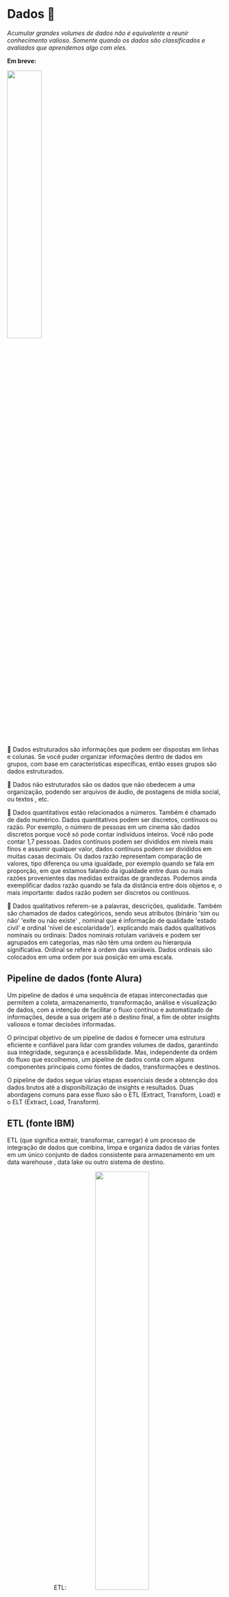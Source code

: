 # Dados 🎲

*Acumular grandes volumes de dados não é equivalente a reunir conhecimento valioso. Somente quando os dados são classificados e avaliados que aprendemos algo com eles.*

**Em breve:**

<a href="https://www.youtube.com/watch?v=8GSurpLUSoM" target="_blank">
<img src="imagens/dados.png" width="40%">
</a>


📌 Dados estruturados são informações que podem ser dispostas em linhas e colunas. Se você puder organizar informações dentro de dados em grupos, com base em características específicas, então esses grupos são dados estruturados.

📌 Dados não estruturados são os dados que não obedecem a uma organização, podendo ser arquivos de áudio, de postagens de mídia social, ou textos , etc.

📌 Dados quantitativos estão relacionados a números. Também é chamado de dado numérico. Dados quantitativos podem ser discretos, contínuos ou razão. Por exemplo, o número de pessoas em um cinema são dados discretos porque você só pode contar indivíduos inteiros. Você não pode contar 1,7 pessoas. Dados contínuos podem ser divididos em níveis mais finos e assumir qualquer valor, dados contínuos podem ser divididos em muitas casas decimais. Os dados razão representam comparação de valores, tipo diferença ou uma igualdade, por exemplo quando se fala em proporção, em que estamos falando da igualdade entre duas ou mais razões provenientes das medidas extraídas de grandezas.  Podemos ainda exemplificar dados razão quando se fala da distância entre dois objetos e, o mais importante: dados razão podem ser discretos ou contínuos. 

📌 Dados qualitativos referem-se a palavras, descrições, qualidade. Também são chamados de dados categóricos, sendo seus atributos (binário 'sim ou não' 'exite ou não existe' , nominal que é informação de qualidade 'estado civil' e  ordinal 'nível de escolaridade'). explicando mais dados qualitativos nominais ou ordinais: Dados nominais rotulam variáveis e podem ser agrupados em categorias, mas não têm uma ordem ou hierarquia significativa. Ordinal se refere à ordem das variáveis. Dados ordinais são colocados em uma ordem por sua posição em uma escala.

## Pipeline de dados (fonte Alura)

Um pipeline de dados é uma sequência de etapas interconectadas que permitem a coleta, armazenamento, transformação, análise e visualização de dados, com a intenção de facilitar o fluxo contínuo e automatizado de informações, desde a sua origem até o destino final, a fim de obter insights valiosos e tomar decisões informadas.

O principal objetivo de um pipeline de dados é fornecer uma estrutura eficiente e confiável para lidar com grandes volumes de dados, garantindo sua integridade, segurança e acessibilidade. Mas, independente da ordem do fluxo que escolhemos, um pipeline de dados conta com alguns componentes principais como fontes de dados, transformações e destinos.

O pipeline de dados segue várias etapas essenciais desde a obtenção dos dados brutos até a disponibilização de insights e resultados. Duas abordagens comuns para esse fluxo são o ETL (Extract, Transform, Load) e o ELT (Extract, Load, Transform).

## ETL (fonte IBM)

ETL (que significa extrair, transformar, carregar) é um processo de integração de dados que combina, limpa e organiza dados de várias fontes em um único conjunto de dados consistente para armazenamento em um data warehouse , data lake ou outro sistema de destino.

<center>
ETL:
<img src='imagens/ETL.png' width = 50% >
</center>

<center>
 ELT:
<img src='imagens/ELT.png' width = 50% >
</center>


## Data analytics e data science (fonte IBM)

📌 Analistas de dados coletam e examinam grandes conjuntos de dados para identificar tendências, previsões e visualizações de dados para contar uma história convincente por meio de insights acionáveis. Esses insights ajudam as empresas a tomar decisões informadas sobre as necessidades comerciais.

📌 Cientistas de dados  projetam e criam novos processos para modelagem de dados. Eles usam algoritmos, análises preditivas e análises estatísticas. Cientistas de dados têm habilidades técnicas para organizar dados não estruturados e construir suas próprias metodologias para fazer previsões com base em tendências de dados.

## Ferramentas e leituras:

📌 Leitura da página [Our World in Data] (https://ourworldindata.org/)

📌 Leitura da [PEP 249](https://peps.python.org/pep-0249/) 


[Documentação Pandas](https://pandas.pydata.org/docs/)

### Para instalar o pandas no VScode: pip install pandas

[Documentação SQLAlchemy](https://docs.sqlalchemy.org/en/20/)

### Para instalar o SQLAlchemy no VScode: pip install SQLAlchemy


<center>
 IBM - crescimento exponencial de dados:
<img src='imagens/img_IBM_dados.png' width = 50% >
</center>

<center>
Gartner:
Big data são ativos de informação de alto volume, alta velocidade e/ou alta variedade que exigem formas inovadoras e econômicas de processamento de informações que permitam melhor percepção, tomada de decisões e automação de processos.
<img src='imagens/big data.png' width = 50% >
</center>

## Análise de dados (Coursera - Google Data Analytics)

📌 Fazer perguntas e definir o problema.

📌 Preparar os dados, coletando e armazenando as informações.

📌 Processar os dados, limpando e verificando as informações.

📌 Analisar os dados para encontrar padrões, relações e tendências.

📌 Compartilhar dados com seu público.

📌 Agir com base nos dados e usar os resultados da análise.

Cada tipo de análise de dados tem um objetivo diferente:

📌 Análise descritiva responde à pergunta: “O que está acontecendo?”

📌 Análise diagnóstica responde "Por que tendências e padrões estão acontecendo?"

📌 Análise preditiva usa dados históricos para fazer previsões sobre o futuro.

📌 Análise prescritiva combina os insights de todas as análises de dados anteriores para determinar quais ações tomar para eliminar um problema futuro.


Analistas de dados usam gráficos específicos para visualizar dados quantitativos e qualitativos. 
<center>
 IBM - gráficos para tipos de dados:
<img src='imagens/IBM-graficosDados.png' width = 50% >
<img src='imagens/IBM-graficosDados-Exemplos.png' width = 50% >
</center>

### pontos plotados

[Khan Academy](https://pt.khanacademy.org/math/basic-geo/basic-geo-coord-plane/x7fa91416:coordinate-plane-word-problems/v/interpreting-plotted-points)



## Narrativa de dados (fonte IBM)

A narrativa de dados envolve uma combinação de dados , visualizações e narrativas .

📌 Quando a narrativa é associada a dados, ela explica ao público o que está acontecendo nos dados e por que um insight é importante.

📌 Quando visualizações são aplicadas a dados, elas esclarecem um público com insights que eles não obteriam sem gráficos ou tabelas. Padrões e tendências emergem de todas as linhas e colunas em um banco de dados, com a ajuda de visualizações de dados.

📌 Quando a narrativa e as visualizações se unem, elas podem criar uma história de dados que pode influenciar, impulsionar mudanças e envolver o público.


## Metodologias para dados estruturados (fonte IBM)

*CRISP-DM, KDD e SEMMA são metodologias clássicas e amplamente adotadas para mineração de dados e são mais adequadas para dados estruturados, são úteis para usar análises descritivas e preditivas. As três metodologias são todas iterativas! Isso significa que as fases ou etapas podem ser repetidas. O conhecimento adquirido pode ser reciclado de volta ao processo para obter mais ou diferentes insights.*

<center>
 📌 IBM - CRISP-DM:
 O CRISP-DM é iterativo , o que significa que as fases podem ser repetidas para melhorar incrementalmente o resultado. Os resultados de alguns estágios podem exigir que o ciclo do projeto retorne aos estágios anteriores.
<img src='imagens/data-mining-IBM.png' width = 60% >
</center>

<center>
 📌 IBM - KDD:
 KDD é iterativo , o que significa que novos dados podem ser integrados e transformados para obter resultados diferentes e mais apropriados. Observação sobre KDD: o processo não aborda muitas das realidades modernas dos projetos de ciência de dados, como a configuração da arquitetura de big data, considerações de ética ou as várias funções em uma equipe de ciência de dados.
<img src='imagens/KDD-IBM.png' width = 70% >
</center>

<center>
 📌 IBM - SEMMA:
 O Instituto SAS desenvolveu o SEMMA como um processo de mineração de dados. O SEMMA foca principalmente nas tarefas de modelagem de projetos de mineração de dados. SEMMA também é um processo iterativo  , no qual responder a um conjunto de perguntas geralmente leva a perguntas mais interessantes e específicas.
<img src='imagens/SEMMA - SAS.png' width = 70% >
</center>

Fonte Instituto SAS: O SAS Institute define mineração de dados como o processo de Amostragem, Exploração, Modificação, Modelagem e Avaliação (SEMMA) de grandes quantidades de dados para descobrir padrões previamente desconhecidos que podem ser utilizados como uma vantagem comercial. 

📌 Sample | Amostra: As amostras devem ser grandes o suficiente para conter as informações significativas, mas pequenas o suficiente para serem processadas.

📌 Explore | Explorar: identifique relacionamentos previstos, tendências não previstas e anomalias para obter entendimento e ideias.

📌 Modify | Modificar: crie, selecione e transforme as variáveis ​​para focar o processo de seleção do modelo.

📌 Model | Modelar: use ferramentas analíticas para procurar uma combinação de dados que preveja de forma confiável um resultado desejado.

📌 Assess | Avaliar: avalie a utilidade e a confiabilidade das descobertas do processo de mineração de dados.


 ## METODOLOGIA IBM:

 -----> entender o problema comercial atual e o público alvo.
- Compreensão empresarial  

 -----> reúne, transforma e atualiza os dados, utiliza análise descritiva e diagnóstica buscando como resultado uma solução proposta.
- Exploração e preparação de dados  
- Representação e transformação de dados  
- Visualização e apresentação de dados

 -----> treinamento e implantação de modelo de dados e uso de IA para prever ou classificar os insights obtidos, antecipar problemas futuros utilizando análise preditiva e prescritiva.
- Treinar modelos de dados
- Implantar modelos de dados
<center>
<img src='imagens/engenharia-de-dados_IBM.png' width = 70% >
</center>

### *exploração inicial de dados*

- Quais características de dados parecem promissoras para análises posteriores?
- A exploração revelou novas características sobre os dados?
- A exploração mudou a hipótese inicial?

### *preparação de dados*

Cientistas de dados não podem presumir que os dados estão prontos para uso, mesmo que sejam dados estruturados. Dados do mundo real geralmente precisam de algum trabalho porque podem ser: 

- Incompleto ou com valores incorretos 
- Corrompido com linhas quebradas ou campos no lugar errado 
- Muito aleatório
- Irrelevante 
- Um outlier, que é um valor que está muito distante de outros valores e distorce os dados
- Um valor ausente em alguns campos

📌 SQL é a linguagem mais comum para extrair, organizar e gerenciar dados em um banco de dados relacional para então executar várias operações nos dados. 

📌 Um arquivo de valores separados por vírgula (CSV)  permite que os dados sejam salvos em um formato tabular. Cada linha do arquivo é um registro de dados.

### *representação e transformação de dados*

- Compreendendo os dados 
- Avaliação da qualidade dos dados
- Descobrindo insights iniciais sobre os dados

### *Estatística descritiva*

 A estatística descritiva resume *quantitativamente* um conjunto de dados. Ela pode responder à pergunta: *"O que está acontecendo?"* Cientistas de dados podem construir uma tabela para descrever um conjunto de dados grande e complexo e fazer observações rápidas sobre:

- Número (N): Qual é o número total de observações?
- Média: Qual é a média de um conjunto de dois ou mais números?
- Mediana: Qual é o número do meio ou “centro” em uma lista ordenada de números? 
- Moda: Qual é o valor mais observado em um conjunto de dados?
- Mínimo: Qual é o extremo mínimo de um conjunto de dados?
- Máximo: Qual é o extremo máximo de um conjunto de dados?
- Desvio padrão: Quão dispersos estão os dados em relação à média?

### *Visualizações exploratórias*

Às vezes, as estatísticas podem ser enganosas quando usadas por si só, então é importante ter outras técnicas. Cientistas de dados também usam visualizações exploratórias . Visualizações exploratórias ajudam a tornar dados complexos mais acessíveis e reveladores. Cientistas de dados usam visualizações iniciais, como tabelas, gráficos e mapas, para descobrir distribuições, encontrar padrões e entender tendências.

Estatísticas descritivas, técnicas de visualização e muitas outras técnicas ajudam os cientistas de dados a entender os dados e avaliar sua qualidade . As equipes de ciência de dados devem validar a qualidade dos dados que usam como entrada para modelagem preditiva porque dados de baixa qualidade levarão a um desempenho ruim do modelo mais tarde no processo.

## Mineração de dados (fonte Estácio)

📌 A mineração é o processo de extração dos dados de uma base, esse processo tem procedimentos como: extrair os dados da base de dados, utilizar ferramentas que vão tratar e transformar esses dados em informações e através dessas informações será possível passar o conhecimento que é o objetivo do processo de mineração. 

📌 Modelo : Com as variáveis ​​refinadas e os dados limpos, a etapa de modelagem aplica uma variedade de técnicas de mineração de dados para produzir um modelo projetado de como esses dados alcançam o resultado final desejado do processo,  é quando os dados coletados, selecionados e refinados são reunidos e testados objetivando chegar ao conhecimento derivado e ilustrá-lo mais visualmente.

## Machine learning:

Aprendizado de máquina (ML) é um ramo da inteligência artificial (IA)  e da ciência da computação que se concentra no uso de dados e algoritmos para permitir que a IA imite a maneira como os humanos aprendem, melhorando gradualmente sua precisão.

Um algoritmo de aprendizado de máquina "ingere" dados para que possa melhorar sua precisão.

*Aprendizado supervisionado*
O aprendizado supervisionado treina máquinas em dados para construir regras gerais que podem ser aplicadas a problemas futuros. Quanto melhor o conjunto de dados de treinamento, melhor a saída.
As informações podem, por exemplo, ser desenhos e fotos de animais, alguns dos quais são cães e são rotulados como “cão”. A máquina tenta identificar padrões para que, quando vir uma nova foto de um cão e for perguntada, “O que é isso?”, ela possa responder, “cão”, com alta precisão.

*Aprendizado não supervisionado*
O aprendizado não supervisionado treina máquinas em um grande volume de dados não rotulados. Por exemplo, uma máquina pode receber muitas fotos e artigos sobre cães. A máquina ingere e classifica as informações dentro de todas as fotos e artigos. Quando é mostrada à máquina uma nova foto de um cão, a máquina pretende ser capaz de identificá-la como um cão, com precisão razoável.

*Aprendizado por reforço*
O aprendizado por reforço não envolve um objetivo específico, é uma técnica de aprendizado de máquina baseada em feedback. Envolve aprender por tentativa e erro ou “aprender conforme você avança”. O aprendizado por reforço é amplamente usado em carros autônomos, drones e outras aplicações robóticas. 

Segundo a fonte *UC Berkeley School of Information* o algoritmo típico de aprendizado de máquina supervisionado consiste em aproximadamente três componentes:

1 - Um processo de decisão:  uma receita de cálculos ou outras etapas que recebe os dados e “adivinham” que tipo de padrão seu algoritmo está procurando encontrar.

2 - Uma função de erro:  Um método de medir o quão boa foi a suposição comparando-a com exemplos conhecidos (quando eles estão disponíveis). O processo de decisão acertou? Se não, como você quantifica “quão ruim” foi a falha?

3 - Um processo de atualização ou otimização:  um método no qual o algoritmo analisa o erro e então atualiza como o processo de decisão chega à decisão final, para que na próxima vez o erro não seja tão grande.

Tipos de aprendizado de máquina segundo a nvidia.com:

1 - Aprendizado supervisionado:  o conjunto de dados usado foi pré-rotulado e classificado pelos usuários para permitir que o algoritmo veja quão preciso é seu desempenho.

2 - Aprendizado não supervisionado:  o conjunto de dados brutos usado não é rotulado e um algoritmo identifica padrões e relacionamentos dentro dos dados sem ajuda dos usuários.

3 - Aprendizado semissupervisionado:  O conjunto de dados contém dados estruturados e não estruturados, que guiam o algoritmo em seu caminho para tirar conclusões independentes. A combinação dos dois tipos de dados em um conjunto de dados de treinamento permite que algoritmos de aprendizado de máquina aprendam a rotular dados não rotulados.

4 - Aprendizado por reforço:  O conjunto de dados usa um sistema de “recompensas/punições”, oferecendo feedback ao algoritmo para aprender com suas próprias experiências por tentativa e erro.

*Dependendo do problema em questão, o modelo de aprendizado não supervisionado pode organizar os dados de diferentes maneiras:*

- Clustering : Sem ser um ornitólogo especialista, é possível olhar para uma coleção de fotos de pássaros e separá-las aproximadamente por espécie, confiando em dicas como cor da pena, tamanho ou formato do bico. É assim que a aplicação mais comum para aprendizado não supervisionado, clustering, funciona: o modelo de aprendizado profundo procura dados de treinamento que sejam semelhantes entre si e os agrupa.

- Detecção de anomalias : Os bancos detectam transações fraudulentas procurando padrões incomuns no comportamento de compra do cliente. Por exemplo, se o mesmo cartão de crédito for usado na Califórnia e na Dinamarca no mesmo dia, isso é motivo para suspeita. Da mesma forma, o aprendizado não supervisionado pode ser usado para sinalizar outliers em um conjunto de dados.

- Associação : Encha um carrinho de compras on-line com fraldas, compota de maçã e copos com canudinho e o site pode recomendar que você adicione um babador e um monitor de bebê ao seu pedido. Este é um exemplo de associação, onde certos recursos de uma amostra de dados se correlacionam com outros recursos. Ao observar alguns atributos-chave de um ponto de dados, um modelo de aprendizado não supervisionado pode prever os outros atributos aos quais eles são comumente associados.

- Autoencoders : Autoencoders pegam dados de entrada, compactam em um código e tentam recriar os dados de entrada a partir desse código resumido. Embora seja um truque de aprendizado profundo, há menos casos reais em que um autocodificador simples é útil. Mas adicione uma camada de complexidade e as possibilidades se multiplicam: ao usar versões com ruído e limpas de uma imagem durante o treinamento, os autoencoders podem remover ruído de dados visuais como imagens, vídeos ou exames médicos para melhorar a qualidade da imagem.

<img src='imagens/redes neurais.png' width = 100% >